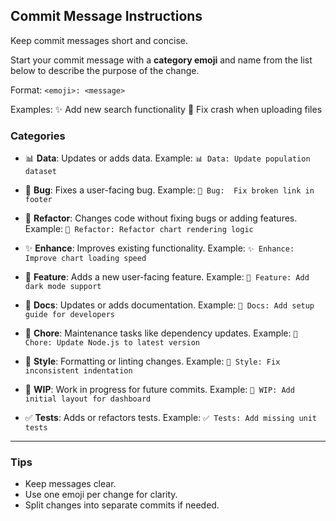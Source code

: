 ## Commit Message Instructions

Keep commit messages short and concise.

Start your commit message with a **category emoji** and name from the list below to describe the purpose of the change.

Format: `<emoji>: <message>`

Examples:
✨ Add new search functionality
🐛 Fix crash when uploading files

### Categories

- 📊 **Data**: Updates or adds data.
  Example: `📊 Data: Update population dataset`

- 🐛 **Bug**: Fixes a user-facing bug.
  Example: `🐛 Bug:  Fix broken link in footer`

- 🔨 **Refactor**: Changes code without fixing bugs or adding features.
  Example: `🔨 Refactor: Refactor chart rendering logic`

- ✨ **Enhance**: Improves existing functionality.
  Example: `✨ Enhance: Improve chart loading speed`

- 🎉 **Feature**: Adds a new user-facing feature.
  Example: `🎉 Feature: Add dark mode support`

- 📜 **Docs**: Updates or adds documentation.
  Example: `📜 Docs: Add setup guide for developers`

- 🧹 **Chore**: Maintenance tasks like dependency updates.
  Example: `🧹 Chore: Update Node.js to latest version`

- 💄 **Style**: Formatting or linting changes.
  Example: `💄 Style: Fix inconsistent indentation`

- 🚧 **WIP**: Work in progress for future commits.
  Example: `🚧 WIP: Add initial layout for dashboard`

- ✅ **Tests**: Adds or refactors tests.
  Example: `✅ Tests: Add missing unit tests`

---

### Tips
- Keep messages clear.
- Use one emoji per change for clarity.
- Split changes into separate commits if needed.